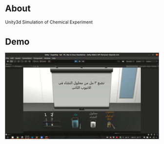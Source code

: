 # About
Unity3d Simulation of Chemical Experiment

# Demo     
[![picture not loaded correctly](https://github.com/khaleddallah/SugarExperiment/blob/main/screenshot.jpg)](https://drive.google.com/file/d/1Q1fB7zwmybIqfMRTGkJANh5aWpr7sJlO/view)

